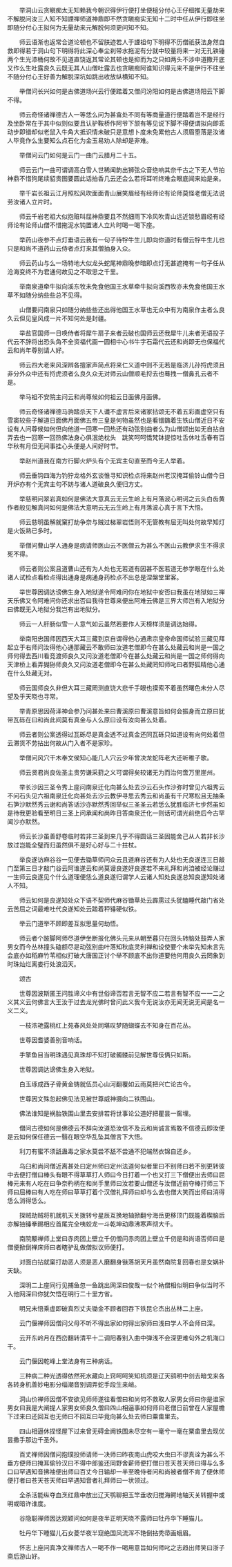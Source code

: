 <!-- { "loadSidebar": true } -->
　　举洞山云贪瞋痴太无知赖我今朝识得伊行便打坐便槌分付心王仔细推无量劫来不解脱问汝三人知不知諲禅师道神鼎即不然贪瞋痴实无知十二时中任从伊行即往坐即随分付心王拟何为无量劫来元解脱何须更问知不知。

　　师云语渐也返常合道论顿也不留朕迹若人于諲祖句下明得不历僧祇获法身然自救即得若于洞山句下明得将此深心奉尘刹带水拖泥有分就中较量将来一对无孔铁锤两个生光漆桶何故不见道直饶返其常论其顿也是抑而为之只如两头不涉中道撒开底又作么生吐露良久云既无其人山僧吐露去也贪瞋痴阿谁知识得元来不是伊行不往坐不随分付心王好善为解脱深坑如跳出收放纵横知不知。

　　举僧问长兴如何是古佛道场兴云行便踏着又僧问汾阳如何是古佛道场阳云下脚不得。

　　师云奇怪诸禅德古人一等恁么问为甚畣处不同有等商量道行便踏着岂不是经行及坐卧常在于其中似则似要且认驴鞍桥作阿爷下颔有等见说下脚不得便谓拟向即乖动步即错却似老鼠入牛角大抵识情未破只是意想卜度未免累他古人须眉堕落是汝诸人毕竟作么生要知么点石化为金玉易劝人除却是非难。

　　举僧问云门如何是云门一曲门云腊月二十五。

　　师云云门一曲可谓调高白雪人世稀闻韵出狮弦众音绝响其奈千古之下无人节拍神鼎不惜狗尾续貂贵图要圆此话拍香几云还会么若将耳听终难会眼底闻来始是亲。

　　举千岩长祖云江月照松风吹面面青山展笑眉经有经师论有论师莫怪老僧无法说劳汝诸人立片时。

　　师云千岩老祖大似抱赃叫屈神鼎要且不然细雨下冷风吹青山远近锁愁眉经有经师论有论师山僧不惜拖泥水钝置诸人立片时喝一喝下座。

　　举药山夜参不点灯垂语云我有一句子待牸牛生儿即向你道时有僧云牸牛生儿也只是和尚不道药山云侍者点灯来其僧抽身入众。

　　师云药山与么一场特地大似龙头蛇尾神鼎晚参暗即点灯无甚遮掩有一句子任从沧海变终不为君通何故见之不取思之千里。

　　举南泉道牵牛拟向溪东牧未免食他国王水草牵牛拟向溪西牧亦未免食他国王水草不如随分纳些些总不见得。

　　山僧要问南泉只如随分纳些些还出得他国王水草也无众中有为南泉作主者么良久云但见皇风成一片不知何处是封疆。

　　举盐官国师一日唤侍者将犀牛扇子来者云破也国师云还我犀牛儿来者无语投子代云不辞将出恐头角不全资福代画一圆相中心书牛字石霜代云还和尚即无也保福代云和尚年尊别请人好。

　　师云四大老来风深辨各擅家声简点将来仁义道中则不无若是临济儿孙捋虎须且非分外众中还有捋虎须者么良久众无对师云山僧顺毛捋去也蓦拽一僧鼻孔云者不是。

　　举马祖不安院主问云和尚尊候如何祖云日面佛月面佛。

　　师云奇怪诸禅德马驹踏杀天下人谶不虚言后来诸家拈颂无不着五彩画虚空只有雪窦较些子解道日面佛月面佛五帝三皇是何物虽然也是看锢鏴着生铁山僧近日不安设有人问尊候如何但向他道一回寒一回热还有动弦别曲者么为山僧颂出如无自拈自弄去也一回寒一回热佛法身心俱泯绝枕头　跳笑呵呵憍梵钵提惊吐舌休吐舌春有百华秋有月但无间事挂心头便是人间好时节。

　　举赵州道我在南方行脚火炉头有个无宾主句直至而今无人举着。

　　师云垂钩四海为钓狞龙格外玄谈惟寻知识检点将来赵州老汉掩耳偷铃山僧今日开炉亦有个无宾主句不妨与诸人道破良久便归方丈。

　　举慈明问翠岩真如何是佛法大意真云无云生岭上有月落波心明诃之云头白齿黄作者般见解真问如何是佛法大意明云无云生岭上有月落波心真于言下大悟。

　　师云慈明虽解就窠打劫争奈与贼过梯翠岩悟则不无管教有屈无叫处何故早知灯是火饭熟已多时。

　　举僧问曹山学人通身是病请师医山云不医僧云为甚么不医山云教伊求生不得求死不得。

　　师云者则公案且道曹山还有为人处也无若道有因甚不医若道无参学眼在什么处诸人试检点看检点得出通身是病通身药检点不出总是涅槃堂里客。

　　举世尊因调达谤佛生身入地狱遂令阿难问你在地狱中安否曰我虽在地狱如三禅天乐佛又令阿难问你还求出否曰我待世尊来便出阿难云佛是三界大师岂有入地狱分曰佛既无入地狱分我岂有出地狱分。

　　师云一人肝肠似雪一人意气如云虽然若要作人天榜样须是调达始得。

　　举南阳忠国师因西天大耳三藏到京自谓得他心通肃宗皇帝命国师试验三藏见拜起立于右师问汝得他心通那藏云不敢师曰汝道老僧即今在甚么处藏云和尚是一国之师何得去西川看竞渡师良久又问汝道老僧即今在甚么处藏云和尚是一国之师何得向天津桥上看弄猢狲师良久又问汝道老僧即今在甚么处藏罔知师叱曰者野狐精他心通在什么处藏无对。

　　师云国师良久非但大耳三藏罔测直饶大悲千手眼也摸索不着虽然曙色未分人尽望及乎天晓也寻常。

　　举青原思因荷泽神会参乃问甚处来曰曹溪原曰曹溪意旨如何会振身而立原曰犹带瓦砾在曰和尚此间莫有真金与人么原曰设有汝向甚么处着。

　　师云者则公案透得过瓦砾尽是真金透不过真金还同瓦砾只如道设有向何处着但云滞货不劳拈出何故从门入者不是家珍。

　　举僧问风穴干木奉文侯知心能几人穴云少年曾决龙蛇阵老大还听稚子歌。

　　师云贤君尚良佐圣主贵劳谦采葑之义可谓得矣较诸无为而治何啻万里崖州。

　　举长沙因三圣令秀上座问南泉迁化向甚么处去沙云石头作沙弥时曾见六祖秀云不问石头见六祖南泉迁化向甚处去沙云教伊寻思去秀云和尚虽有千尺寒松且无抽条石笋沙默然秀云谢和尚答话沙亦默然秀回举似三圣圣云若恁么犹胜临济七步然虽如是待我更验看至明日三圣上问承闻和尚昨日答南泉迁化一则话可谓光前绝后今古罕闻沙亦默然。

　　师云长沙虽善舒卷临时若非三圣到来几乎不得圆话三圣固能舍己从人若非长沙放过岂能全璧而归虽然俱不是好心好与二十拄杖。

　　举良遂访麻谷谷一见便去锄草师问众云且道麻谷还有为人处也无良遂连三日敲门至第三日才敲门谷云阿谁遂云和尚莫谩良遂好良遂若不来礼拜和尚洎被经论赚过一生师云良遂见个什么道理便恁么道良遂归谓学人云诸人知处良遂总知良遂知处诸人不知。

　　师云如何是良遂知处众下语不契师代麻谷锄草处云霹雳过头犹瞌睡代敲门省处云苦屈之词最难吐代良遂知处云踏着秤锤硬似铁。

　　举云门道举不顾即差互拟思量何劫悟。

　　师云者个跛脚阿师尽道伊坐断报化佛头元来从朝至暮只在回头转脑处鼓弄人家男女而今丛林撞头磕额尽是动弦别曲叶落知秋底灵利禅和设使要个未举先知未言先会底亦如稻麻竹苇相似打破大唐国正讨个举不顾底不出你道要他何用良久云罔象到时珠灿烂离娄行处浪滔天。

　　颂古

　　世尊因波斯匿王问胜谛义中有世俗谛否若言无智不应二若言有智不应一一二之义其义云何佛言大王汝于过去龙光佛时曾问此义我今无说汝亦无闻无说无闻是名一义二义。

　　一枝浓艳露桃红上苑春风处处同堪叹梦随蝴蝶去不知身在百花丛。

　　世尊因耆婆善别音响话。

　　手擎鱼目当明珠遇见真珠却不知打破髑髅前见解世尊伎俩只如斯。

　　世尊因调达谤佛生身入地狱。

　　白玉琢成西子骨黄金铸就伍员心山河翻覆如云雨莫把兴亡论古今。

　　世尊因文殊忽起佛见法见被世尊威神摄向二铁围山。

　　佛法谁知是祸胎铁围山里去安排若将世事论公道好把瞿昙一窖埋。

　　僧问古德如何是佛德云不辞向汝道恐汝信不及云和尚诚言焉敢不信德云即汝便是云如何保任德云一翳在眼空华乱坠其僧言下大悟。

　　利刀有蜜不须舐蛊毒之家水莫尝不舐不尝通不犯端然衣锦自还乡。

　　乌臼和尚问僧近离甚处曰定州师曰定州法道何似者里曰不别师曰若不别更转彼中去便打僧曰棒头有眼不得草草打人师曰今日打着一个也又打三下僧便出去师曰屈棒元来有人吃在曰争奈杓柄在和尚手里师曰汝若要山僧还与汝僧近前夺棒打师三下师曰屈棒曰有人吃在师曰草草打着个汉僧礼拜师曰却与么去也僧大笑而出师曰消得恁么消得恁么。

　　探贼劫贼将机就机天关拨转兮星辰互换地轴掀翻兮海岳更移顶门既能着楔脑后亦解抽锤拳踢相应首尾完全咦蛟龙一斗乾坤动鼎沸寒声彻大千。

　　南院颙禅师上堂曰赤肉团上壁立千仞僧问赤肉团上壁立千仞是和尚语否师曰是僧便掀倒禅床师曰者瞎驴乱做僧拟议师便打。

　　对面白拈就窠打劫恶人须是恶人磨翻身镞落胡天月虽然南院复回春也是女娲补天缺。

　　深明二上座同行见捕鱼忽一鱼跳出网深曰俊哉一似个衲僧相似明曰争似当时不入他网深曰你犹欠悟在明行二十里方省。

　　明兄未悟乘虚即破真烈丈夫锄金不顾者回吞下铁昆仑杰出丛林二上座。

　　云门偃禅师因僧问父母不听不得出家如何得出家师曰浅曰学人不会师曰深。

　　云开东岭月在西峦翻转清平十二调阳春别入曲中弹浅不会深更难句外之机海口干。

　　云门偃因乾峰上堂法身有三种病话。

　　三种病二种光透得依然死水藏向上窍呵呵笑知机须是辽天鹞明中剑去暗戈来各各转身机善妙电影分缁潮音别调弄蛇手段生来峭。

　　洞山价禅师因僧不安欲见师师遂往看僧曰和尚何不救取人家男女师曰你是谁家男女曰我是大阐提人家男女师良久僧曰四山相逼事如何师曰老僧日前曾在人家屋檐下过来曰还回互也无师曰不回互曰毕竟向甚么处去师曰粟畬里去。

　　四山相逼休捏怪屋下过来曾无碍金阙铁围未尽空有一毫兮一毫在粟畬里去现优昙撒手那边千圣外。

　　百丈禅师因僧问抱璞投师请师一决师曰昨夜南山虎咬大虫曰不谬真诠为甚么不垂方便师曰掩耳偷铃汉曰不得中郎鉴还同野舍薪师便打僧曰苍天苍天师曰得与么多口曰罕遇知音拂袖便出师曰百丈今日输却一半至晚侍者问和尚被者僧不肯了便休师便打者曰苍天苍天师曰罕遇知音者礼拜师曰一状领过。

　　全杀活能纵夺血烹红鼎中放出辽天鹗聊把玉竿垂收归搅海鳄地轴天关转握中或明或暗许谁度。

　　谷隐聪禅师因达观颖问如何是夜半正明天晓不露师曰牡丹华下睡猫儿。

　　牡丹华下睡猫儿石女菱华夜半窥绝国风流浑不艳倒拈秃帚画蛾眉。

　　怀志上座问真净文禅师古人一喝不作一喝用意旨如何师叱之志趋出师笑曰浙子斋后游山好。

